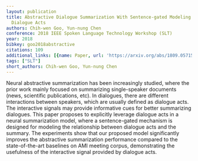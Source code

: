 ```yaml
---
layout: publication
title: Abstractive Dialogue Summarization With Sentence-gated Modeling Optimized By
  Dialogue Acts
authors: Chih-wen Goo, Yun-nung Chen
conference: 2018 IEEE Spoken Language Technology Workshop (SLT)
year: 2018
bibkey: goo2018abstractive
citations: 109
additional_links: [{name: Paper, url: 'https://arxiv.org/abs/1809.05715'}]
tags: ["SLT"]
short_authors: Chih-wen Goo, Yun-nung Chen
---
```

Neural abstractive summarization has been increasingly studied, where the
prior work mainly focused on summarizing single-speaker documents (news,
scientific publications, etc). In dialogues, there are different interactions
between speakers, which are usually defined as dialogue acts. The interactive
signals may provide informative cues for better summarizing dialogues. This
paper proposes to explicitly leverage dialogue acts in a neural summarization
model, where a sentence-gated mechanism is designed for modeling the
relationship between dialogue acts and the summary. The experiments show that
our proposed model significantly improves the abstractive summarization
performance compared to the state-of-the-art baselines on AMI meeting corpus,
demonstrating the usefulness of the interactive signal provided by dialogue
acts.